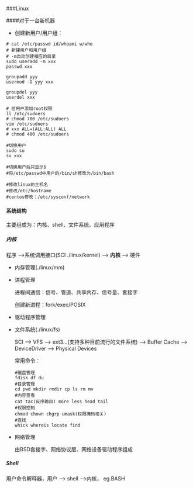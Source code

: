 ###Linux

####对于一台新机器

- 创建新用户/用户组：

```shell
# cat /etc/passwd id/whoami w/who 
# 新建用户和用户组
# -m自动创建相应的目录
sudo useradd -m xxx
passwd xxx

groupadd yyy
usermod -G yyy xxx

groupdel yyy
userdel xxx

# 给用户添加root权限
ll /etc/sudoers
# chmod 700 /etc/sudoers
vim /etc/sudoers
# xxx ALL=(ALL:ALL) ALL
# chmod 400 /etc/sudoers

#切换用户
sudo su
su xxx

#切换用户后只显示$
#将/etc/passwd中用户的/bin/sh修改为/bin/bash

#修改linux的主机名
#修改/etc/hostname
#centos修改：/etc/sysconf/network
```

#### 系统结构

主要组成为：内核、shell、文件系统、应用程序

##### 内核

程序 -->系统调用接口(SCI ./linux/kernel) --> **内核** --> 硬件

- 内存管理(./linux/mm)

- 进程管理

  进程间通信：信号、管道、共享内存、信号量、套接字

  创建新进程：fork/exec/POSIX

- 驱动程序管理

- 文件系统(./linux/fs)

  SCI --> VFS --> ext3...(支持多种目前流行的文件系统) --> Buffer Cache --> DeviceDriver --> Physical Devices

  常用命令：

  ```shell
  #磁盘管理
  fdisk df du
  #目录管理
  cd pwd mkdir rmdir cp ls rm mv
  #内容查看
  cat tac(反序输出) more less head tail
  #权限控制
  chmod chown chgrp umask(权限掩码相关)
  #查找
  whick whereis locate find
  ```

  

- 网络管理

  由BSD套接字、网络协议层、网络设备驱动程序组成

##### Shell

用户命令解释器，用户 --> shell -->内核， eg.BASH





